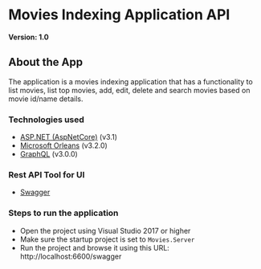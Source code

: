 # Movies Indexing Application API
**Version: 1.0**
## About the App

The application is a movies indexing application that has a functionality to list movies, list top movies, add, edit, delete and search movies based on movie id/name details.

### Technologies used

- [ASP.NET (AspNetCore)](https://dotnet.microsoft.com/apps/aspnet) (v3.1)
- [Microsoft Orleans](https://dotnet.github.io/orleans/) (v3.2.0)
- [GraphQL](https://github.com/graphql-dotnet/graphql-dotnet) (v3.0.0)

### Rest API Tool for UI

- [Swagger](https://swagger.io/tools/swaggerhub/?)

### Steps to run the application

- Open the project using Visual Studio 2017 or higher
- Make sure the startup project is set to `Movies.Server`
- Run the project and browse it using this URL: http://localhost:6600/swagger
